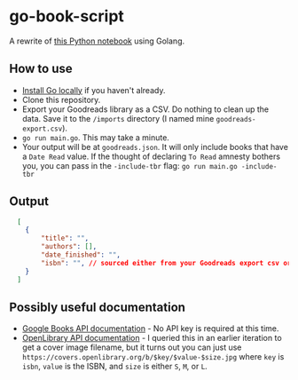 # go-book-script

A rewrite of [this Python notebook](https://github.com/yeargin/book-search) using Golang.

## How to use

- [Install Go locally](https://go.dev/doc/install) if you haven't already.
- Clone this repository.
- Export your Goodreads library as a CSV.  Do nothing to clean up the data.  Save it to the `/imports` directory (I named mine `goodreads-export.csv`).
- `go run main.go`.  This may take a minute.
- Your output will be at `goodreads.json`.  It will only include books that have a `Date Read` value.  If the thought of declaring `To Read` amnesty bothers you, you can pass in the `-include-tbr` flag:  `go run main.go -include-tbr`

## Output 

```json
  [
    {
        "title": "",
        "authors": [],
        "date_finished": "",
        "isbn": "", // sourced either from your Goodreads export csv or from the Google Books API
    }
  ]
```

## Possibly useful documentation

- [Google Books API documentation](https://developers.google.com/books/) - No API key is required at this time.
- [OpenLibrary API documentation](https://openlibrary.org/developers/api) - I queried this in an earlier iteration to get a cover image filename, but it turns out you can just use `https://covers.openlibrary.org/b/$key/$value-$size.jpg` where `key` is `isbn`, `value` is the ISBN, and `size` is either `S`, `M`, or `L`.